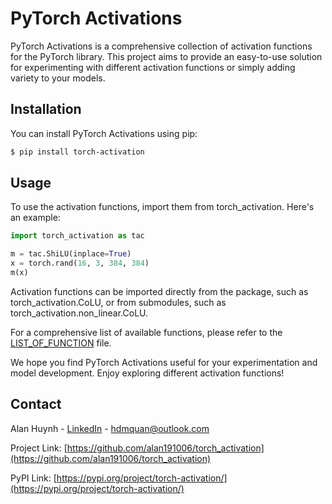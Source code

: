 # PyTorch Activations

PyTorch Activations is a comprehensive collection of activation functions for the PyTorch library. This project aims to provide an easy-to-use solution for experimenting with different activation functions or simply adding variety to your models.


## Installation

You can install PyTorch Activations using pip:

```bash
$ pip install torch-activation
```

## Usage

To use the activation functions, import them from torch_activation. Here's an example:

```python
import torch_activation as tac

m = tac.ShiLU(inplace=True)
x = torch.rand(16, 3, 384, 384)
m(x)
```

Activation functions can be imported directly from the package, such as torch_activation.CoLU, or from submodules, such as torch_activation.non_linear.CoLU.

For a comprehensive list of available functions, please refer to the [LIST_OF_FUNCTION](LIST_OF_FUNCTION.md) file.

We hope you find PyTorch Activations useful for your experimentation and model development. Enjoy exploring different activation functions!

## Contact

Alan Huynh - [LinkedIn](https://www.linkedin.com/in/alan-huynh-64b357194/) - [hdmquan@outlook.com](mailto:hdmquan@outlook.com)

Project Link: [https://github.com/alan191006/torch_activation](https://github.com/alan191006/torch_activation)

PyPI Link: [https://pypi.org/project/torch-activation/](https://pypi.org/project/torch-activation/)

